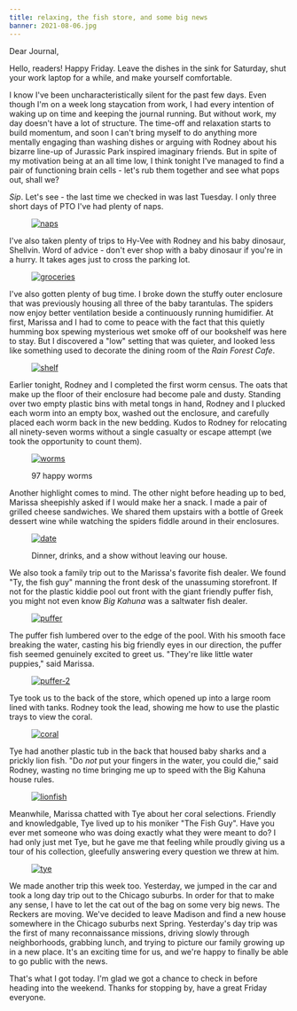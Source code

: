 ```yaml
---
title: relaxing, the fish store, and some big news
banner: 2021-08-06.jpg
---
```


Dear Journal,

Hello, readers!  Happy Friday.  Leave the dishes in the sink for
Saturday, shut your work laptop for a while, and make yourself
comfortable.

I know I've been uncharacteristically silent for the past few days.
Even though I'm on a week long staycation from work, I had every
intention of waking up on time and keeping the journal running.  But
without work, my day doesn't have a lot of structure.  The time-off
and relaxation starts to build momentum, and soon I can't bring myself
to do anything more mentally engaging than washing dishes or arguing
with Rodney about his bizarre line-up of Jurassic Park inspired
imaginary friends.  But in spite of my motivation being at an all time
low, I think tonight I've managed to find a pair of functioning brain
cells - let's rub them together and see what pops out, shall we?

_Sip_.  Let's see - the last time we checked in was last Tuesday.  I
only three short days of PTO I've had plenty of naps.

<figure>
  <a href="/images/2021-08-06-naps.jpg">
    <img alt="naps" src="/images/2021-08-06-naps.jpg"/>
  </a>
</figure>

I've also taken plenty of trips to Hy-Vee with Rodney and his baby
dinosaur, Shellvin.  Word of advice - don't ever shop with a baby
dinosaur if you're in a hurry.  It takes ages just to cross the
parking lot.

<figure>
  <a href="/images/2021-08-06-groceries.jpg">
    <img alt="groceries" src="/images/2021-08-06-groceries.jpg"/>
  </a>
</figure>

I've also gotten plenty of bug time.  I broke down the stuffy outer
enclosure that was previously housing all three of the baby
tarantulas.  The spiders now enjoy better ventilation beside a
continuously running humidifier.  At first, Marissa and I had to come
to peace with the fact that this quietly humming box spewing
mysterious wet smoke off of our bookshelf was here to stay.  But I
discovered a "low" setting that was quieter, and looked less like
something used to decorate the dining room of the _Rain Forest Cafe_.

<figure>
  <a href="/images/2021-08-06-shelf.jpg">
    <img alt="shelf" src="/images/2021-08-06-shelf.jpg"/>
  </a>
</figure>

Earlier tonight, Rodney and I completed the first worm census.  The
oats that make up the floor of their enclosure had become pale and
dusty.  Standing over two empty plastic bins with metal tongs in hand,
Rodney and I plucked each worm into an empty box, washed out the
enclosure, and carefully placed each worm back in the new bedding.
Kudos to Rodney for relocating all ninety-seven worms without a single
casualty or escape attempt (we took the opportunity to count them).

<figure>
  <a href="/images/2021-08-06-worms.jpg">
    <img alt="worms" src="/images/2021-08-06-worms.jpg"/>
  </a>
  <figcaption><p>97 happy worms</p></figcaption>
</figure>

Another highlight comes to mind.  The other night before heading up to
bed, Marissa sheepishly asked if I would make her a snack.  I made a
pair of grilled cheese sandwiches.  We shared them upstairs with a
bottle of Greek dessert wine while watching the spiders fiddle around
in their enclosures.

<figure>
  <a href="/images/2021-08-06-date.jpg">
    <img alt="date" src="/images/2021-08-06-date.jpg"/>
  </a>
  <figcaption><p>Dinner, drinks, and a show without leaving our house.</p></figcaption>
</figure>

We also took a family trip out to the Marissa's favorite fish dealer.
We found "Ty, the fish guy" manning the front desk of the unassuming
storefront.  If not for the plastic kiddie pool out front with the
giant friendly puffer fish, you might not even know _Big Kahuna_ was a
saltwater fish dealer.

<figure>
  <a href="/images/2021-08-06-puffer.jpg">
    <img alt="puffer" src="/images/2021-08-06-puffer.jpg"/>
  </a>
</figure>

The puffer fish lumbered over to the edge of the pool.  With his
smooth face breaking the water, casting his big friendly eyes in our
direction, the puffer fish seemed genuinely excited to greet us.
"They're like little water puppies," said Marissa.

<figure>
  <a href="/images/2021-08-06-puffer-2.jpg">
    <img alt="puffer-2" src="/images/2021-08-06-puffer-2.jpg"/>
  </a>
</figure>

Tye took us to the back of the store, which opened up into a large
room lined with tanks.  Rodney took the lead, showing me how to use
the plastic trays to view the coral.

<figure>
  <a href="/images/2021-08-06-coral.jpg">
    <img alt="coral" src="/images/2021-08-06-coral.jpg"/>
  </a>
</figure>

Tye had another plastic tub in the back that housed baby sharks and a
prickly lion fish.  "Do _not_ put your fingers in the water, you could
die," said Rodney, wasting no time bringing me up to speed with the
Big Kahuna house rules.

<figure>
  <a href="/images/2021-08-06-lionfish.jpg">
    <img alt="lionfish" src="/images/2021-08-06-lionfish.jpg"/>
  </a>
</figure>

Meanwhile, Marissa chatted with Tye about her coral selections.
Friendly and knowledgable, Tye lived up to his moniker "The Fish Guy".
Have you ever met someone who was doing exactly what they were meant
to do?  I had only just met Tye, but he gave me that feeling while
proudly giving us a tour of his collection, gleefully answering every
question we threw at him.

<figure>
  <a href="/images/2021-08-06-tye.jpg">
    <img alt="tye" src="/images/2021-08-06-tye.jpg"/>
  </a>
</figure>

We made another trip this week too.  Yesterday, we jumped in the car
and took a long day trip out to the Chicago suburbs.  In order for
that to make any sense, I have to let the cat out of the bag on some
very big news.  The Reckers are moving.  We've decided to leave
Madison and find a new house somewhere in the Chicago suburbs next
Spring.  Yesterday's day trip was the first of many reconnaissance
missions, driving slowly through neighborhoods, grabbing lunch, and
trying to picture our family growing up in a new place.  It's an
exciting time for us, and we're happy to finally be able to go public
with the news.

That's what I got today.  I'm glad we got a chance to check in before
heading into the weekend.  Thanks for stopping by, have a great Friday
everyone.
